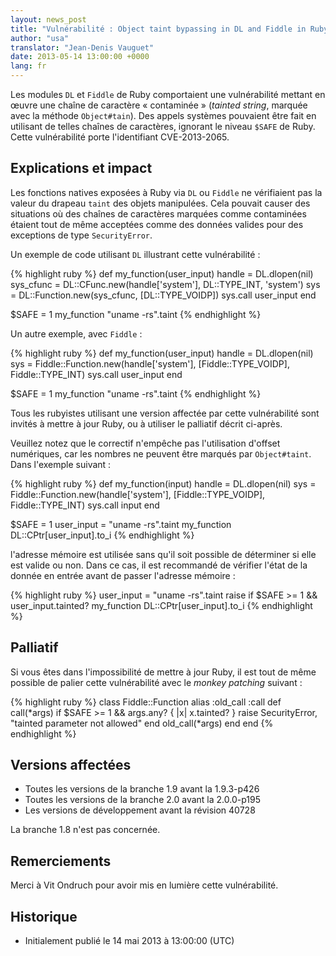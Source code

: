 ```yaml
---
layout: news_post
title: "Vulnérabilité : Object taint bypassing in DL and Fiddle in Ruby (CVE-2013-2065)"
author: "usa"
translator: "Jean-Denis Vauguet"
date: 2013-05-14 13:00:00 +0000
lang: fr
---
```


Les modules `DL` et `Fiddle` de Ruby comportaient une vulnérabilité mettant
en œuvre une chaîne de caractère « contaminée » (*tainted string*, marquée
avec la méthode `Object#tain`). Des appels systèmes pouvaient être fait en
utilisant de telles chaînes de caractères, ignorant le niveau `$SAFE` de
Ruby. Cette vulnérabilité porte l'identifiant CVE-2013-2065.

## Explications et impact

Les fonctions natives exposées à Ruby via `DL` ou `Fiddle` ne vérifiaient pas
la valeur du drapeau `taint` des objets manipulées. Cela pouvait causer des
situations où des chaînes de caractères marquées comme contaminées étaient
tout de même acceptées comme des données valides pour des exceptions de type
`SecurityError`.

Un exemple de code utilisant `DL` illustrant cette vulnérabilité :

{% highlight ruby %}
def my_function(user_input)
  handle    = DL.dlopen(nil)
  sys_cfunc = DL::CFunc.new(handle['system'], DL::TYPE_INT, 'system')
  sys       = DL::Function.new(sys_cfunc, [DL::TYPE_VOIDP])
  sys.call user_input
end

$SAFE = 1
my_function "uname -rs".taint
{% endhighlight %}

Un autre exemple, avec `Fiddle` :

{% highlight ruby %}
def my_function(user_input)
  handle    = DL.dlopen(nil)
  sys = Fiddle::Function.new(handle['system'],
                          [Fiddle::TYPE_VOIDP], Fiddle::TYPE_INT)
  sys.call user_input
end

$SAFE = 1
my_function "uname -rs".taint
{% endhighlight %}

Tous les rubyistes utilisant une version affectée par cette vulnérabilité
sont invités à mettre à jour Ruby, ou à utiliser le palliatif décrit
ci-après.

Veuillez notez que le correctif n'empêche pas l'utilisation d'offset
numériques, car les nombres ne peuvent être marqués par `Object#taint`. Dans
l'exemple suivant :

{% highlight ruby %}
def my_function(input)
  handle    = DL.dlopen(nil)
  sys = Fiddle::Function.new(handle['system'],
                          [Fiddle::TYPE_VOIDP], Fiddle::TYPE_INT)
  sys.call input
end

$SAFE = 1
user_input = "uname -rs".taint
my_function DL::CPtr[user_input].to_i
{% endhighlight %}

l'adresse mémoire est utilisée sans qu'il soit possible de déterminer si
elle est valide ou non. Dans ce cas, il est recommandé de vérifier l'état
de la donnée en entrée avant de passer l'adresse mémoire :

{% highlight ruby %}
user_input = "uname -rs".taint
raise if $SAFE >= 1 && user_input.tainted?
my_function DL::CPtr[user_input].to_i
{% endhighlight %}

## Palliatif

Si vous êtes dans l'impossibilité de mettre à jour Ruby, il est tout de même
possible de palier cette vulnérabilité avec le *monkey patching* suivant :

{% highlight ruby %}
class Fiddle::Function
  alias :old_call :call
  def call(*args)
    if $SAFE >= 1 && args.any? { |x| x.tainted? }
      raise SecurityError, "tainted parameter not allowed"
    end
    old_call(*args)
  end
end
{% endhighlight %}

## Versions affectées

* Toutes les versions de la branche 1.9 avant la 1.9.3-p426
* Toutes les versions de la branche 2.0 avant la 2.0.0-p195
* Les versions de développement avant la révision 40728

La branche 1.8 n'est pas concernée.

## Remerciements

Merci à Vit Ondruch pour avoir mis en lumière cette vulnérabilité.

## Historique

* Initialement publié le 14 mai 2013 à 13:00:00 (UTC)
